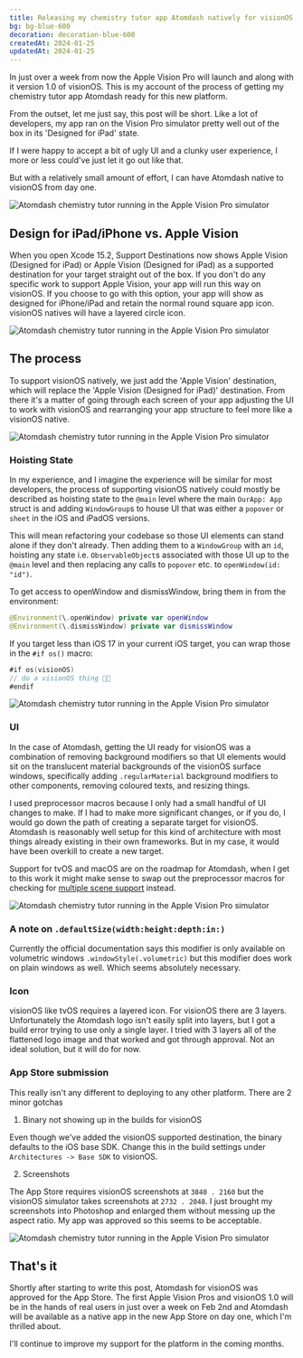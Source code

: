 ```yaml
---
title: Releasing my chemistry tutor app Atomdash natively for visionOS
bg: bg-blue-600
decoration: decoration-blue-600
createdAt: 2024-01-25
updatedAt: 2024-01-25
---
```


In just over a week from now the Apple Vision Pro will launch and along with it version 1.0 of visionOS. This is my account of the process of getting my chemistry tutor app Atomdash ready for this new platform.

From the outset, let me just say, this post will be short. Like a lot of developers, my app ran on the Vision Pro simulator pretty well out of the box in its 'Designed for iPad' state. 

If I were happy to accept a bit of ugly UI and a clunky user experience, I more or less could've just let it go out like that. 

But with a relatively small amount of effort, I can have Atomdash native to visionOS from day one.

<img src="/images/posts/atomdash-visionos-1.png" alt="Atomdash chemistry tutor running in the Apple Vision Pro simulator" class="mx-auto" />


## Design for iPad/iPhone vs. Apple Vision

When you open Xcode 15.2, Support Destinations now shows Apple Vision (Designed for iPad) or Apple Vision (Designed for iPad) as a supported destination for your target straight out of the box. If you don't do any specific work to support Apple Vision, your app will run this way on visionOS. If you choose to go with this option, your app will show as designed for iPhone/iPad and retain the normal round square app icon. visionOS natives will have a layered circle icon.

<img src="/images/posts/atomdash-visionos-2.png" alt="Atomdash chemistry tutor running in the Apple Vision Pro simulator" class="mx-auto" />

## The process

To support visionOS natively, we just add the 'Apple Vision' destination, which will replace the 'Apple Vision (Designed for iPad)' destination. From there it's a matter of going through each screen of your app adjusting the UI to work with visionOS and rearranging your app structure to feel more like a visionOS native. 

<img src="/images/posts/atomdash-visionos-3.png" alt="Atomdash chemistry tutor running in the Apple Vision Pro simulator" class="mx-auto" />

### Hoisting State

In my experience, and I imagine the experience will be similar for most developers, the process of supporting visionOS natively could mostly be described as hoisting state to the `@main` level where the main `OurApp: App` struct is and adding `WindowGroup`s to house UI that was either a `popover` or `sheet` in the iOS and iPadOS versions.

This will mean refactoring your codebase so those UI elements can stand alone if they don't already. Then adding them to a `WindowGroup` with an `id`, hoisting any state i.e. `ObservableObject`s associated with those UI up to the `@main` level and then replacing any calls to `popover` etc. to `openWindow(id: "id")`.

To get access to openWindow and dismissWindow, bring them in from the environment:

```swift
@Environment(\.openWindow) private var openWindow
@Environment(\.dismissWindow) private var dismissWindow
```

If you target less than iOS 17 in your current iOS target, you can wrap those in the `#if os()` macro:

```swift
#if os(visionOS)
// do a visionOS thing 🤘🏻
#endif
```

<img src="/images/posts/atomdash-visionos-4.png" alt="Atomdash chemistry tutor running in the Apple Vision Pro simulator" class="mx-auto" />

### UI

In the case of Atomdash, getting the UI ready for visionOS was a combination of removing background modifiers so that UI elements would sit on the translucent material backgrounds of the visionOS surface windows, specifically adding `.regularMaterial` background modifiers to other components, removing coloured texts, and resizing things.

I used preprocessor macros because I only had a small handful of UI changes to make. If I had to make more significant changes, or if you do, I would go down the path of creating a separate target for visionOS. Atomdash is reasonably well setup for this kind of architecture with most things already existing in their own frameworks. But in my case, it would have been overkill to create a new target.

Support for tvOS and macOS are on the roadmap for Atomdash, when I get to this work it might make sense to swap out the preprocessor macros for checking for [multiple scene support](https://developer.apple.com/documentation/visionos/presenting-windows-and-spaces) instead.

<img src="/images/posts/atomdash-visionos-5.png" alt="Atomdash chemistry tutor running in the Apple Vision Pro simulator" class="mx-auto" />

### A note on `.defaultSize(width:height:depth:in:)`

Currently the official documentation says this modifier is only available on volumetric windows `.windowStyle(.volumetric)` but this modifier does work on plain windows as well. Which seems absolutely necessary.

### Icon

visionOS like tvOS requires a layered icon. For visionOS there are 3 layers. Unfortunately the Atomdash logo isn't easily split into layers, but I got a build error trying to use only a single layer. I tried with 3 layers all of the flattened logo image and that worked and got through approval. Not an ideal solution, but it will do for now.

### App Store submission

This really isn't any different to deploying to any other platform. There are 2 minor gotchas

1. Binary not showing up in the builds for visionOS

Even though we've added the visionOS supported destination, the binary defaults to the iOS base SDK. Change this in the build settings under `Architectures -> Base SDK` to visionOS.

2. Screenshots

The App Store requires visionOS screenshots at `3840 . 2160` but the visionOS simulator takes screenshots at `2732 . 2048`. I just brought my screenshots into Photoshop and enlarged them without messing up the aspect ratio. My app was approved so this seems to be acceptable.

<img src="/images/posts/atomdash-visionos-6.png" alt="Atomdash chemistry tutor running in the Apple Vision Pro simulator" class="mx-auto" />

## That's it

Shortly after starting to write this post, Atomdash for visionOS was approved for the App Store. The first Apple Vision Pros and visionOS 1.0 will be in the hands of real users in just over a week on Feb 2nd and Atomdash will be available as a native app in the new App Store on day one, which I'm thrilled about.

I'll continue to improve my support for the platform in the coming months.







